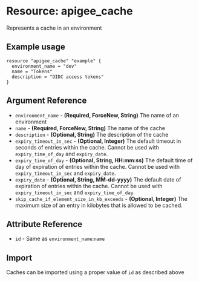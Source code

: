 # Resource: apigee_cache
Represents a cache in an environment
## Example usage
```hcl
resource "apigee_cache" "example" {
  environment_name = "dev"
  name = "Tokens"
  description = "OIDC access tokens"
}
```
## Argument Reference
* `environment_name` - **(Required, ForceNew, String)** The name of an environment
* `name` - **(Required, ForceNew, String)** The name of the cache
* `description` - **(Optional, String)** The description of the cache
* `expiry_timeout_in_sec` - **(Optional, Integer)** The default timeout in seconds of entries within the cache.  Cannot be used with `expiry_time_of_day` and `expiry_date`.
* `expiry_time_of_day` - **(Optional, String, HH:mm:ss)** The default time of day of expiration of entries within the cache.  Cannot be used with `expiry_timeout_in_sec` and `expiry_date`.
* `expiry_date` - **(Optional, String, MM-dd-yyyy)** The default date of expiration of entries within the cache.  Cannot be used with `expiry_timeout_in_sec` and `expiry_time_of_day`.
* `skip_cache_if_element_size_in_kb_exceeds` - **(Optional, Integer)** The maximum size of an entry in kilobytes that is allowed to be cached.
## Attribute Reference
* `id` - Same as `environment_name`:`name`
## Import
Caches can be imported using a proper value of `id` as described above
